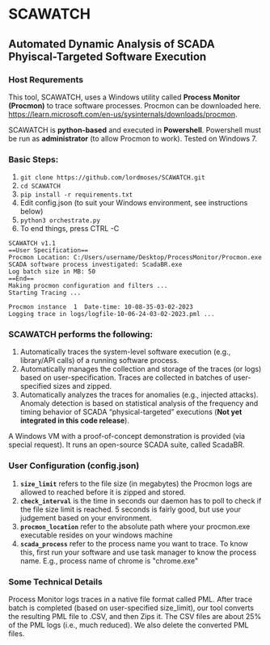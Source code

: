# SCAWATCH

## Automated Dynamic Analysis of SCADA Phyiscal-Targeted Software Execution

### Host Requrements

This tool, SCAWATCH, uses a Windows utility called **Process Monitor (Procmon)** to trace software processes. Procmon can be downloaded here. https://learn.microsoft.com/en-us/sysinternals/downloads/procmon. 

SCAWATCH is **python-based** and executed in **Powershell**. Powershell must be run as **administrator** (to allow Procmon to work). Tested on Windows 7.

### Basic Steps:
1. `git clone https://github.com/lordmoses/SCAWATCH.git`
2. `cd SCAWATCH`
3. `pip install -r requirements.txt`
4. Edit config.json (to suit your Windows environment, see instructions below)
5. `python3 orchestrate.py`
6. To end things, press CTRL -C


```
SCAWATCH v1.1
==User Specification==
Procmon Location: C:/Users/username/Desktop/ProcessMonitor/Procmon.exe
SCADA software process investigated: ScadaBR.exe
Log batch size in MB: 50
==End==
Making procmon configuration and filters ...
Starting Tracing ...

Procmon instance  1  Date-time: 10-08-35-03-02-2023
Logging trace in logs/logfile-10-06-24-03-02-2023.pml ...
```




### SCAWATCH performs the following:
1.	Automatically traces the system-level software execution (e.g., library/API calls) of a running software process.
2.	Automatically manages the collection and storage of the traces (or logs) based on user-specification. Traces are collected in batches of user-specified sizes and zipped.
3.	Automatically analyzes the traces for anomalies (e.g., injected attacks). Anomaly detection is based on statistical analysis of the frequency and timing behavior of SCADA “physical-targeted” executions (**Not yet integrated in this code release**).

A Windows VM with a proof-of-concept demonstration is provided (via special request). It runs an open-source SCADA suite, called ScadaBR.

### User Configuration (config.json)
1. **`size_limit`** refers to the file size (in megabytes) the Procmon logs are allowed to reached before it is zipped and stored. 
2. **`check_interval`** is the time in seconds our daemon has to poll to check if the file size limit is reached. 5 seconds is fairly good, but use your judgement based on your environment.
3. **`procmon_location`** refer to the absolute path where your procmon.exe executable resides on your windows machine
4. **`scada_process`** refer to the process name you want to trace. To know this, first run your software and use task manager to know the process name. E.g., process name of chrome is "chrome.exe"


### Some Technical Details
Process Monitor logs traces in a native file format called PML. After trace batch is completed (based on user-specified size_limit), our tool converts the resulting PML file to .CSV, and then Zips it. The CSV files are about 25% of the PML logs (i.e., much reduced). We also delete the converted PML files. 
